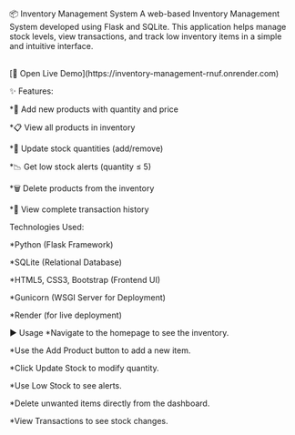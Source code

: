 📦 Inventory Management System
A web-based Inventory Management System developed using Flask and SQLite. This application helps manage stock levels, view transactions, and track low inventory items in a simple and intuitive interface.

<br>
[🚀 Open Live Demo](https://inventory-management-rnuf.onrender.com)

✨ Features:

*🧾 Add new products with quantity and price

*📋 View all products in inventory

*🔁 Update stock quantities (add/remove)

*📉 Get low stock alerts (quantity ≤ 5)

*🗑️ Delete products from the inventory

*📜 View complete transaction history



Technologies Used:

*Python (Flask Framework)

*SQLite (Relational Database)

*HTML5, CSS3, Bootstrap (Frontend UI)

*Gunicorn (WSGI Server for Deployment)

*Render (for live deployment)


▶️ Usage
  *Navigate to the homepage to see the inventory.
  
  *Use the Add Product button to add a new item.
  
  *Click Update Stock to modify quantity.
  
  *Use Low Stock to see alerts.
  
  *Delete unwanted items directly from the dashboard.
  
  *View Transactions to see stock changes.






